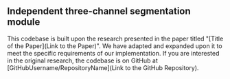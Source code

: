 ## Independent three-channel segmentation module

This codebase is built upon the research presented in the paper titled "[Title of the Paper](Link to the Paper)". We have adapted and expanded upon it to meet the specific requirements of our implementation. If you are interested in the original research, the codebase is on GitHub at [GitHubUsername/RepositoryName](Link to the GitHub Repository).